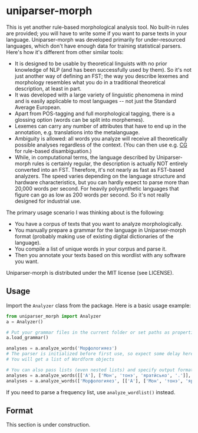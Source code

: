 # uniparser-morph

This is yet another rule-based morphological analysis tool. No built-in rules are provided; you will have to write some if you want to parse texts in your language. Uniparser-morph was developed primarily for under-resourced languages, which don't have enough data for training statistical parsers. Here's how it's different from other similar tools:

* It is designed to be usable by theoretical linguists with no prior knowledge of NLP (and has been successfully used by them). So it's not just another way of defining an FST; the way you describe lexemes and morphology resembles what you do in a traditional theoretical description, at least in part.
* It was developed with a large variety of linguistic phenomena in mind and is easily applicable to most languages -- not just the Standard Average European.
* Apart from POS-tagging and full morphological tagging, there is a glossing option (words can be split into morphemes).
* Lexemes can carry any number of attributes that have to end up in the annotation, e.g. translations into the metalanguage.
* Ambiguity is allowed: all words you analyze will receive all theoretically possible analyses regardless of the context. (You can then use e.g. [CG](https://visl.sdu.dk/constraint_grammar.html) for rule-based disambiguation.)
* While, in computational terms, the language described by Uniparser-morph rules is certainly regular, the description is actually NOT entirely converted into an FST. Therefore, it's not nearly as fast as FST-based analyzers. The speed varies depending on the language structure and hardware characteristics, but you can hardly expect to parse more than 20,000 words per second. For heavily polysynthetic languages that figure can go as low as 200 words per second. So it's not really designed for industrial use.

The primary usage scenario I was thinking about is the following:

* You have a corpus of texts that you want to analyze morphologically.
* You manually prepare a grammar for the language in Uniparser-morph format (probably making use of existing digital dictionaries of the language).
* You compile a list of unique words in your corpus and parse it.
* Then you annotate your texts based on this wordlist with any software you want.

Uniparser-morph is distributed under the MIT license (see LICENSE).

## Usage
Import the ``Analyzer`` class from the package. Here is a basic usage example:

```python
from uniparser_morph import Analyzer
a = Analyzer()

# Put your grammar files in the current folder or set paths as properties of the Analyzer class (see below)
a.load_grammar()

analyses = a.analyze_words('Морфологияез')
# The parser is initialized before first use, so expect some delay here (usually several seconds)
# You will get a list of Wordform objects

# You can also pass lists (even nested lists) and specify output format ('xml' or 'json'):
analyses = a.analyze_words([['А'], ['Мон', 'тонэ', 'яратӥсько', '.']], format='xml')
analyses = a.analyze_words(['Морфологияез', [['А'], ['Мон', 'тонэ', 'яратӥсько', '.']]], format='json')
```

If you need to parse a frequency list, use ``analyze_wordlist()`` instead.

## Format
This section is under construction.